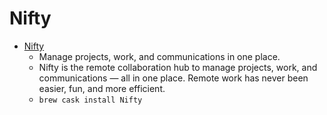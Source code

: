 # Nifty
- [Nifty](https://niftypm.com/)
  -  Manage projects, work, and communications in one place.
  - Nifty is the remote collaboration hub to manage projects, work, and communications — all in one place. Remote work has never been easier, fun, and more efficient.
  - `brew cask install Nifty`
